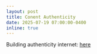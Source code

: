 ```yaml
---
layout: post
title: Conent Authenticity
date: 2025-07-19 07:00:00-0400
inline: true
---
```


Building authenticity internet: <a href="https://nadgowdas.github.io/blog/2025/authentic_internet/" target="blank">here</a> 

 
